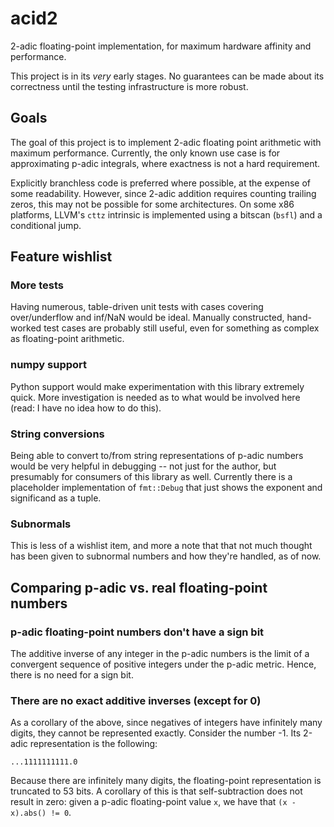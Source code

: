 # acid2

2-adic floating-point implementation, for maximum hardware affinity and performance.

This project is in its _very_ early stages. No guarantees can be made about its correctness until the testing infrastructure is more robust.

## Goals

The goal of this project is to implement 2-adic floating point arithmetic with maximum performance. Currently, the only known use case is for approximating p-adic integrals, where exactness is not a hard requirement.

Explicitly branchless code is preferred where possible, at the expense of some readability. However, since 2-adic addition requires counting trailing zeros, this may not be possible for some architectures. On some x86 platforms, LLVM's `cttz` intrinsic is implemented using a bitscan (`bsfl`) and a conditional jump.

## Feature wishlist

### More tests

Having numerous, table-driven unit tests with cases covering over/underflow and inf/NaN would be ideal. Manually constructed, hand-worked test cases are probably still useful, even for something as complex as floating-point arithmetic.

### numpy support

Python support would make experimentation with this library extremely quick. More investigation is needed as to what would be involved here (read: I have no idea how to do this).

### String conversions

Being able to convert to/from string representations of p-adic numbers would be very helpful in debugging -- not just for the author, but presumably for consumers of this library as well. Currently there is a placeholder implementation of `fmt::Debug` that just shows the exponent and significand as a tuple.

### Subnormals

This is less of a wishlist item, and more a note that that not much thought has been given to subnormal numbers and how they're handled, as of now.

## Comparing p-adic vs. real floating-point numbers

### p-adic floating-point numbers don't have a sign bit

The additive inverse of any integer in the p-adic numbers is the limit of a convergent sequence of positive integers under the p-adic metric. Hence, there is no need for a sign bit.

### There are no exact additive inverses (except for 0)

As a corollary of the above, since negatives of integers have infinitely many digits, they cannot be represented exactly. Consider the number -1. Its 2-adic representation is the following:

```none
...1111111111.0
```

Because there are infinitely many digits, the floating-point representation is truncated to 53 bits. A corollary of this is that self-subtraction does not result in zero: given a p-adic floating-point value `x`, we have that `(x - x).abs() != 0`.
